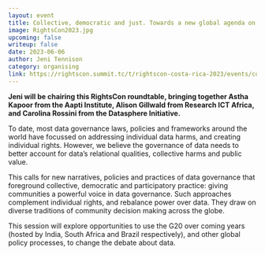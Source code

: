 ```yaml
---
layout: event
title: Collective, democratic and just. Towards a new global agenda on data governance policy and practice
image: RightsCon2023.jpg
upcoming: false
writeup: false
date: 2023-06-06
author: Jeni Tennison
category: organising
link: https://rightscon.summit.tc/t/rightscon-costa-rica-2023/events/collective-democratic-and-just-towards-a-new-global-agenda-on-data-governance-policy-and-practice-v3LEscnERWSJBSJ3kV856w
---
```


**Jeni will be chairing this RightsCon roundtable, bringing together Astha Kapoor from the Aapti Institute, Alison Gillwald from Research ICT Africa, and Carolina Rossini from the Datasphere Initiative.**

To date, most data governance laws, policies and frameworks around the world have focussed on addressing individual data harms, and creating individual rights. However, we believe the governance of data needs to better account for data’s relational qualities, collective harms and public value.

<!--more-->

This calls for new narratives, policies and practices of data governance that foreground collective, democratic and participatory practice: giving communities a powerful voice in data governance. Such approaches complement individual rights, and rebalance power over data. They draw on diverse traditions of community decision making across the globe.

This session will explore opportunities to use the G20 over coming years (hosted by India, South Africa and Brazil respectively), and other global policy processes, to change the debate about data.




